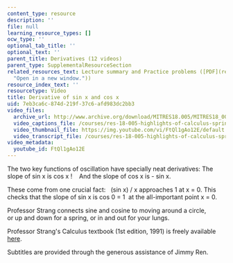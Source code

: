 ```yaml
---
content_type: resource
description: ''
file: null
learning_resource_types: []
ocw_type: ''
optional_tab_title: ''
optional_text: ''
parent_title: Derivatives (12 videos)
parent_type: SupplementalResourceSection
related_resources_text: Lecture summary and Practice problems ([PDF](resources/mitres18_05s10_der_sin_x_and_cos_x
  "Open in a new window."))
resource_index_text: ''
resourcetype: Video
title: Derivative of sin x and cos x
uid: 7eb3ca6c-874d-219f-37c6-afd983dc2bb3
video_files:
  archive_url: http://www.archive.org/download/MITRES18.005/MITRES18_005S10_DerivOfSinXCosX_300k.mp4
  video_captions_file: /courses/res-18-005-highlights-of-calculus-spring-2010/bfcb058eb9535556a4de4718ecbe8e03_FtQl1gAo12E.vtt
  video_thumbnail_file: https://img.youtube.com/vi/FtQl1gAo12E/default.jpg
  video_transcript_file: /courses/res-18-005-highlights-of-calculus-spring-2010/fc6f5e30a5d73ceaa157f942382e1562_FtQl1gAo12E.pdf
video_metadata:
  youtube_id: FtQl1gAo12E
---
```


The two key functions of oscillation have specially neat derivatives: The slope of sin x is cos x !    And the slope of cos x is - sin x.  
  
These come from one crucial fact:   (sin x) / x approaches 1 at x = 0. This checks that the slope of sin x is cos 0 = 1  at the all-important point x = 0.  
  
Professor Strang connects sine and cosine to moving around a circle,  
or up and down for a spring, or in and out for your lungs.

Professor Strang's Calculus textbook (1st edition, 1991) is freely available [here](/courses/res-18-001-calculus-online-textbook-spring-2005).

Subtitles are provided through the generous assistance of Jimmy Ren.